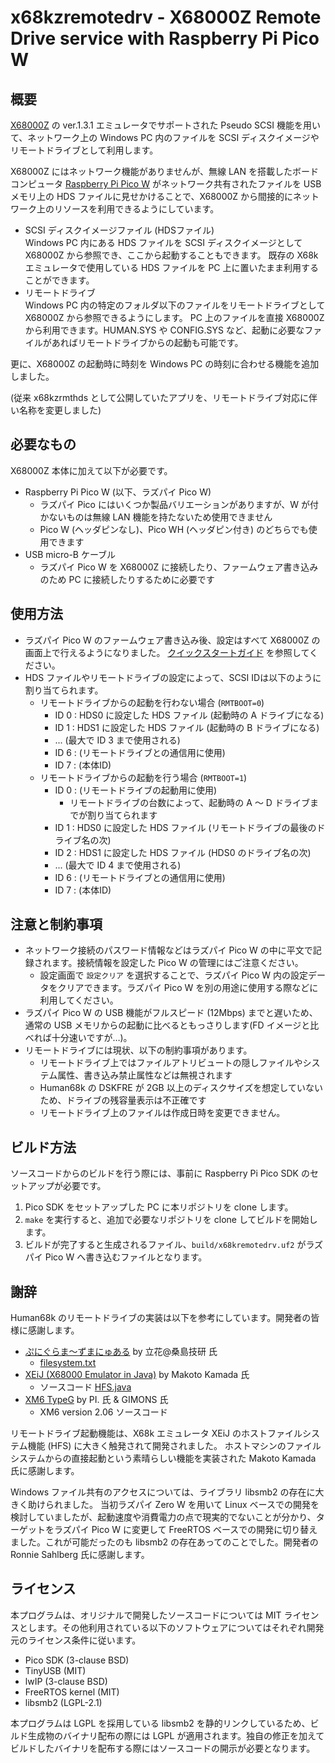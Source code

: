 # x68kzremotedrv - X68000Z Remote Drive service with Raspberry Pi Pico W

## 概要

[X68000Z](https://www.zuiki.co.jp/x68000z/) の ver.1.3.1 エミュレータでサポートされた Pseudo SCSI 機能を用いて、ネットワーク上の Windows PC 内のファイルを SCSI ディスクイメージやリモートドライブとして利用します。

X68000Z にはネットワーク機能がありませんが、無線 LAN を搭載したボードコンピュータ [Raspberry Pi Pico W](https://www.raspberrypi.com/documentation/microcontrollers/raspberry-pi-pico.html) がネットワーク共有されたファイルを USB メモリ上の HDS ファイルに見せかけることで、X68000Z から間接的にネットワーク上のリソースを利用できるようにしています。

* SCSI ディスクイメージファイル (HDSファイル)\
Windows PC 内にある HDS ファイルを SCSI ディスクイメージとして X68000Z から参照でき、ここから起動することもできます。
既存の X68k エミュレータで使用している HDS ファイルを PC 上に置いたまま利用することができます。
* リモートドライブ\
Windows PC 内の特定のフォルダ以下のファイルをリモートドライブとして X68000Z から参照できるようにします。
PC 上のファイルを直接 X68000Z から利用できます。HUMAN.SYS や CONFIG.SYS など、起動に必要なファイルがあればリモートドライブからの起動も可能です。

更に、X68000Z の起動時に時刻を Windows PC の時刻に合わせる機能を追加しました。

(従来 x68kzrmthds として公開していたアプリを、リモートドライブ対応に伴い名称を変更しました)

## 必要なもの

X68000Z 本体に加えて以下が必要です。

* Raspberry Pi Pico W (以下、ラズパイ Pico W)
  * ラズパイ Pico にはいくつか製品バリエーションがありますが、W が付かないものは無線 LAN 機能を持たないため使用できません
  * Pico W (ヘッダピンなし)、Pico WH (ヘッダピン付き) のどちらでも使用できます
* USB micro-B ケーブル
  * ラズパイ Pico W を X68000Z に接続したり、ファームウェア書き込みのため PC に接続したりするために必要です

## 使用方法

* ラズパイ Pico W のファームウェア書き込み後、設定はすべて X68000Z の画面上で行えるようになりました。
[クイックスタートガイド](QUICKSTART.md) を参照してください。
* HDS ファイルやリモートドライブの設定によって、SCSI IDは以下のように割り当てられます。
  * リモートドライブからの起動を行わない場合 (`RMTBOOT=0`)
    * ID 0 : HDS0 に設定した HDS ファイル (起動時の A ドライブになる)
    * ID 1 : HDS1 に設定した HDS ファイル (起動時の B ドライブになる)
    *  ... (最大で ID 3 まで使用される)
    * ID 6 : (リモートドライブとの通信用に使用)
    * ID 7 : (本体ID)
  * リモートドライブからの起動を行う場合 (`RMTBOOT=1`)
    * ID 0 : (リモートドライブの起動用に使用)
      * リモートドライブの台数によって、起動時の A ～ D ドライブまでが割り当てられます
    * ID 1 : HDS0 に設定した HDS ファイル (リモートドライブの最後のドライブ名の次)
    * ID 2 : HDS1 に設定した HDS ファイル (HDS0 のドライブ名の次)
    *  ... (最大で ID 4 まで使用される)
    * ID 6 : (リモートドライブとの通信用に使用)
    * ID 7 : (本体ID)

## 注意と制約事項

* ネットワーク接続のパスワード情報などはラズパイ Pico W の中に平文で記録されます。接続情報を設定した Pico W の管理にはご注意ください。
  * 設定画面で `設定クリア` を選択することで、ラズパイ Pico W 内の設定データをクリアできます。ラズパイ Pico W を別の用途に使用する際などに利用してください。
* ラズパイ Pico W の USB 機能がフルスピード (12Mbps) までと遅いため、通常の USB メモリからの起動に比べるともっさりします(FD イメージと比べれば十分速いですが…)。
* リモートドライブには現状、以下の制約事項があります。
  * リモートドライブ上ではファイルアトリビュートの隠しファイルやシステム属性、書き込み禁止属性などは無視されます
  * Human68k の DSKFRE が 2GB 以上のディスクサイズを想定していないため、ドライブの残容量表示は不正確です
  * リモートドライブ上のファイルは作成日時を変更できません。

## ビルド方法

ソースコードからのビルドを行う際には、事前に Raspberry Pi Pico SDK のセットアップが必要です。

1. Pico SDK をセットアップした PC に本リポジトリを clone します。
2. `make` を実行すると、追加で必要なリポジトリを clone してビルドを開始します。
3. ビルドが完了すると生成されるファイル、`build/x68kremotedrv.uf2` がラズパイ Pico W へ書き込むファイルとなります。

## 謝辞

Human68k のリモートドライブの実装は以下を参考にしています。開発者の皆様に感謝します。

* [ぷにぐらま～ずまにゅある](https://github.com/kg68k/puni) by 立花@桑島技研 氏
  * [filesystem.txt](https://github.com/kg68k/puni/blob/main/filesystem.txt)
* [XEiJ (X68000 Emulator in Java)](https://stdkmd.net/xeij/) by Makoto Kamada 氏
  * ソースコード [HFS.java](https://stdkmd.net/xeij/source/HFS.htm)
* [XM6 TypeG](http://retropc.net/pi/xm6/index.html) by PI. 氏 & GIMONS 氏
  * XM6 version 2.06 ソースコード

リモートドライブ起動機能は、X68k エミュレータ XEiJ のホストファイルシステム機能 (HFS) に大きく触発されて開発されました。
ホストマシンのファイルシステムからの直接起動という素晴らしい機能を実装された Makoto Kamada 氏に感謝します。

Windows ファイル共有のアクセスについては、ライブラリ libsmb2 の存在に大きく助けられました。
当初ラズパイ Zero W を用いて Linux ベースでの開発を検討していましたが、起動速度や消費電力の点で現実的でないことが分かり、ターゲットをラズパイ Pico W に変更して FreeRTOS ベースでの開発に切り替えました。これが可能だったのも libsmb2 の存在あってのことでした。開発者の Ronnie Sahlberg 氏に感謝します。

## ライセンス

本プログラムは、オリジナルで開発したソースコードについては MIT ライセンスとします。その他利用されている以下のソフトウェアについてはそれぞれ開発元のライセンス条件に従います。

* Pico SDK (3-clause BSD)
* TinyUSB (MIT)
* lwIP (3-clause BSD)
* FreeRTOS kernel (MIT)
* libsmb2 (LGPL-2.1)

本プログラムは LGPL を採用している libsmb2 を静的リンクしているため、ビルド生成物のバイナリ配布の際には LGPL が適用されます。独自の修正を加えてビルドしたバイナリを配布する際にはソースコードの開示が必要となります。
